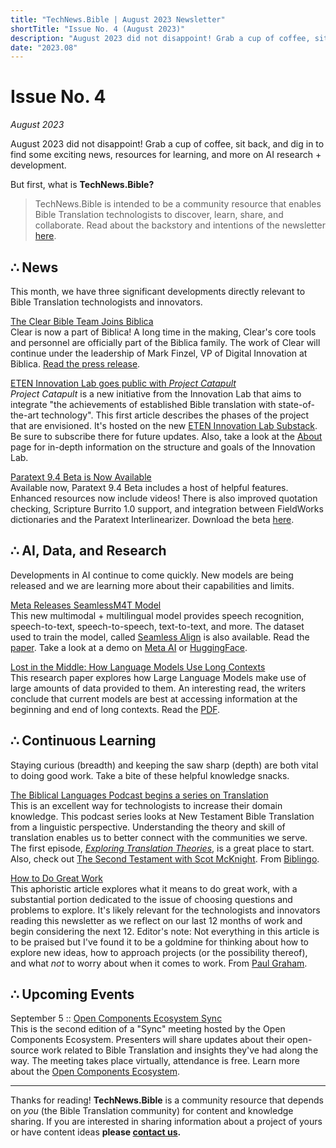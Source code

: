```yaml
---
title: "TechNews.Bible | August 2023 Newsletter"
shortTitle: "Issue No. 4 (August 2023)"
description: "August 2023 did not disappoint! Grab a cup of coffee, sit back, and dig in to find some exciting news, resources for learning, and more on AI research + development."
date: "2023.08"
---
```


<h1 class="mb-0">Issue No. 4</h1>
<div class="mt-0"><em>August 2023</em></div>

August 2023 did not disappoint! Grab a cup of coffee, sit back, and dig in to find some exciting news, resources for learning, and more on AI research + development.

But first, what is **TechNews.Bible?**

> TechNews.Bible is intended to be a community resource that enables Bible Translation technologists to discover, learn, share, and collaborate. Read about the backstory and intentions of the newsletter [here](https://technews.bible/about).

## ∴ News

This month, we have three significant developments directly relevant to Bible Translation technologists and innovators.

[The Clear Bible Team Joins Biblica](https://biblica.com/clear)  
Clear is now a part of Biblica! A long time in the making, Clear's core tools and personnel are officially part of the Biblica family. The work of Clear will continue under the leadership of Mark Finzel, VP of Digital Innovation at Biblica. [Read the press release](https://www.biblica.com/articles/clear-pr/).

[ETEN Innovation Lab goes public with _Project Catapult_](https://etenlab.substack.com/p/project-catapult-re-thinking-bible)  
_Project Catapult_ is a new initiative from the Innovation Lab that aims to integrate "the achievements of established Bible translation with state-of-the-art technology". This first article describes the phases of the project that are envisioned. It's hosted on the new [ETEN Innovation Lab Substack](https://etenlab.substack.com/). Be sure to subscribe there for future updates. Also, take a look at the [About](https://etenlab.substack.com/about) page for in-depth information on the structure and goals of the Innovation Lab.

[Paratext 9.4 Beta is Now Available](https://paratext.org/2023/08/23/paratext-9-4-beta-is-now-available/)  
Available now, Paratext 9.4 Beta includes a host of helpful features. Enhanced resources now include videos! There is also improved quotation checking, Scripture Burrito 1.0 support, and integration between FieldWorks dictionaries and the Paratext Interlinearizer. Download the beta [here](https://paratext.org/download/pre-release/).

## ∴ AI, Data, and Research

Developments in AI continue to come quickly. New models are being released and we are learning more about their capabilities and limits.

[Meta Releases SeamlessM4T Model](https://ai.meta.com/blog/seamless-m4t/)  
This new multimodal + multilingual model provides speech recognition, speech-to-text, speech-to-speech, text-to-text, and more. The dataset used to train the model, called [Seamless Align](https://github.com/facebookresearch/seamless_communication/blob/main/docs/m4t/seamless_align_README.md) is also available. Read the [paper](https://ai.meta.com/research/publications/seamless-m4t/). Take a look at a demo on [Meta AI](https://seamless.metademolab.com/) or [HuggingFace](https://huggingface.co/spaces/facebook/seamless_m4t).

[Lost in the Middle: How Language Models Use Long Contexts](https://arxiv.org/abs/2307.03172)  
This research paper explores how Large Language Models make use of large amounts of data provided to them. An interesting read, the writers conclude that current models are best at accessing information at the beginning and end of long contexts. Read the [PDF](https://arxiv.org/pdf/2307.03172.pdf).

## ∴ Continuous Learning

Staying curious (breadth) and keeping the saw sharp (depth) are both vital to doing good work. Take a bite of these helpful knowledge snacks.

[The Biblical Languages Podcast begins a series on Translation](https://www.youtube.com/playlist?list=PL4qBmdGMhDaFdzk1iA8jcBIdV98Dy08NG)  
This is an excellent way for technologists to increase their domain knowledge. This podcast series looks at New Testament Bible Translation from a linguistic perspective. Understanding the theory and skill of translation enables us to better connect with the communities we serve. The first episode, [_Exploring Translation Theories_](https://www.youtube.com/watch?v=Aqwx9sF2UfQ), is a great place to start. Also, check out [The Second Testament with Scot McKnight](https://www.youtube.com/watch?v=arUIkrzyOlU). From [Biblingo](https://biblingo.org/).

[How to Do Great Work](http://www.paulgraham.com/greatwork.html)  
This aphoristic article explores what it means to do great work, with a substantial portion dedicated to the issue of choosing questions and problems to explore. It's likely relevant for the technologists and innovators reading this newsletter as we reflect on our last 12 months of work and begin considering the next 12. Editor's note: Not everything in this article is to be praised but I've found it to be a goldmine for thinking about how to explore new ideas, how to approach projects (or the possibility thereof), and what _not_ to worry about when it comes to work. From [Paul Graham](http://paulgraham.com/articles.html).

## ∴ Upcoming Events

September 5 :: [Open Components Ecosystem Sync](https://opencomponents.us21.list-manage.com/track/click?u=f13d073327d644728dfdd76ff&id=2045b495f9&e=fde8ca0796)  
This is the second edition of a "Sync" meeting hosted by the Open Components Ecosystem. Presenters will share updates about their open-source work related to Bible Translation and insights they've had along the way. The meeting takes place virtually, attendance is free. Learn more about the [Open Components Ecosystem](https://opencomponents.io).

---

Thanks for reading! **TechNews.Bible** is a community resource that depends on _you_ (the Bible Translation community) for content and knowledge sharing. If you are interested in sharing information about a project of yours or have content ideas **please [contact us](https://technews.bible/contact).**
